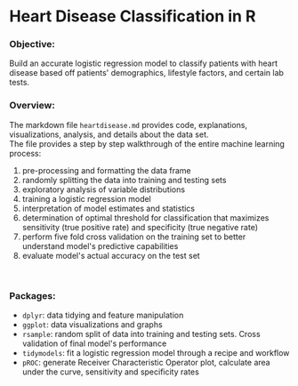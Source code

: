 # Heart Disease Classification in R
### Objective: 
Build an accurate logistic regression model to classify patients with heart disease based off patients' demographics, lifestyle factors, and certain lab tests. 
<br>
### Overview:
The markdown file `heartdisease.md` provides code, explanations, visualizations, analysis, and details about the data set. <br> 
The file provides a step by step walkthrough of the entire machine learning process:
 1. pre-processing and formatting the data frame
 2. randomly splitting the data into training and testing sets
 3. exploratory analysis of variable distributions
 4. training a logistic regression model
 5. interpretation of model estimates and statistics
 6. determination of optimal threshold for classification that maximizes sensitivity (true positive rate) and specificity (true negative rate) 
 7. perform five fold cross validation on the training set to better understand model's predictive capabilities 
 8. evaluate model's actual accuracy on the test set
<br>

### Packages:
- `dplyr`: data tidying and feature manipulation 
- `ggplot`: data visualizations and graphs 
- `rsample`: random split of data into training and testing sets. Cross validation of final model's performance 
- `tidymodels`: fit a logistic regression model through a recipe and workflow 
- `pROC`: generate Receiver Characteristic Operator plot, calculate area under the curve, sensitivity and specificity rates 
